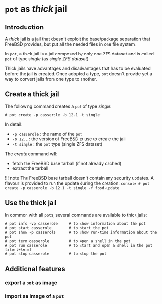 # `pot` as *thick* jail

## Introduction
A *thick* jail is a jail that doesn't exploit the base/package separation that FreeBSD provides, but put all the needed files in one file system.

In `pot`, a thick jail is a jail composed by only one ZFS dataset and is called `pot` of type *single* (as *single ZFS dataset*)

Thick jails have advantages and disadvantages that has to be evaluated before the jail is created. Once adopted a type, `pot` doesn't provide yet a way to convert jails from one type to another.

## Create a thick jail
The following command creates a `pot` of type *single*:
```console
# pot create -p casserole -b 12.1 -t single
```

In detail:

* `-p casserole` : the name of the `pot`
* `-b 12.1` : the version of FreeBSD to use to create the jail
* `-t single` : the `pot` type (single ZFS dataset)

The *create* command will:

* fetch the FreeBSD base tarball (if not already cached)
* extract the tarball

!!! note
    The FreeBSD base tarball doesn't contain any security updates. A flavour is provided to run the update during the creation:
	```console
	# pot create -p casserole -b 12.1 -t single -f fbsd-update
	```
## Use the thick jail

In common with all `pot`s, several commands are available to thick jails:
```console
# pot info -vp casserole     # to show information about the pot
# pot start casserole        # to start the pot
# pot show -p casserole      # to show run-time information about the pot
# pot term casserole         # to open a shell in the pot
# pot run casserole          # to start and open a shell in the pot [start+term]
# pot stop casserole         # to stop the pot
```

## Additional features

### export a `pot` as image

### import an image of a `pot`
